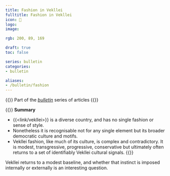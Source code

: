 ```yaml
---
title: Fashion in Vekllei
fulltitle: Fashion in Vekllei
icon: 👗
logo:
image:

rgb: 200, 89, 169

draft: true
toc: false

series: bulletin
categories:
- bulletin

aliases:
- /bulletin/fashion
---
```

{{<note series>}}
 Part of the *[bulletin](/bulletin/)* series of articles
{{</note>}}

{{<note panel>}}
**Summary**

* {{<link/vekllei>}} is a diverse country, and has no single fashion or sense of style.
* Nonetheless it is recognisable not for any single element but its broader democratic culture and motifs.
* Vekllei fashion, like much of its culture, is complex and contradictory. It is modest, transgressive, progressive, conservative but ultimately often returns to a set of identifiably Vekllei cultural signals.
{{</note>}}

Vekllei returns to a modest baseline, and whether that instinct is imposed internally or externally is an interesting question.

